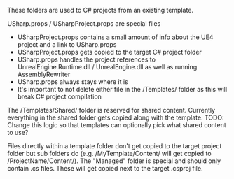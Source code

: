These folders are used to C# projects from an existing template.

USharp.props / USharpProject.props are special files
- USharpProject.props contains a small amount of info about the UE4 project and a link to USharp.props
- USharpProject.props gets copied to the target C# project folder
- USharp.props handles the project references to UnrealEngine.Runtime.dll / UnrealEngine.dll as well as running AssemblyRewriter
- USharp.props always stays where it is
- It's important to not delete either file in the /Templates/ folder as this will break C# project compilation

The /Templates/Shared/ folder is reserved for shared content. Currently everything in the shared folder gets copied along with the template. TODO: Change this logic so that templates can optionally pick what shared content to use?

Files directly within a template folder don't get copied to the target project folder but sub folders do (e.g. /MyTemplate/Content/ will get copied to /ProjectName/Content/). The "Managed" folder is special and should only contain .cs files. These will get copied next to the target .csproj file.